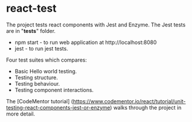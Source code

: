 # react-test
The project tests react components with Jest and Enzyme. The Jest tests are in "__tests__" folder. 
* npm start - to run web application at http://localhost:8080
* jest - to run jest tests.

Four test suites which compares:
* Basic Hello world testing.
* Testing structure.
* Testing behaviour.
* Testing component interactions.

The [CodeMentor tutorial] (https://www.codementor.io/react/tutorial/unit-testing-react-components-jest-or-enzyme) walks through the project in more detail.
